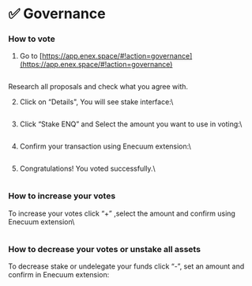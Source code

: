 # ✅ Governance

### How to vote

1. Go to [https://app.enex.space/#!action=governance](https://app.enex.space/#!action=governance)

<figure><img src="https://lh5.googleusercontent.com/ot_MeSm9MMS-mheLtjrl-UkvMbedz5yOJ-KZMNkWVqR3-IbFeoRCo3TZA6y1_vmk8Ox-LHievgcqhQ5IaFr8RE3w581pQwvJldomX8YjWJ_47YD8_hqCSYiLPw5NR4JvBJIfWeUP7By16YsOuQ6UIEU" alt=""><figcaption></figcaption></figure>

Research all proposals and check what you agree with.

2.  Click on “Details", You will see stake interface:\


    <figure><img src="https://lh5.googleusercontent.com/RgNWph8BIf3w5gsMpQprecysl2Le_wAFCD4qTA6FG2FXP0k8XV0z_C3LYiGEkCA-kXxf9BEZq8q9FthLTVT069gfbENWxTAChwjVirXvO-XAAHZkSTofjUlPHFNjfVMutWD8dGY4PZXtPxrPydcB9YE" alt=""><figcaption></figcaption></figure>
3.  Click “Stake ENQ” and Select the amount you want to use in voting:\


    <figure><img src="https://lh3.googleusercontent.com/8OF8WxBbuYMpcY08qbwGbjyEdFlIzD7Lk1eDI3FprTs5RVWR5qW1eBgcWOpZ_dUGmCrrCqKALP6D5WKzeBba_2sZkZXi0nV3Y5SgkSPVutX2HV6ljcbJNjcYrTNz_Iyj_44-U1WNBZMA4QyaeLPzlN8" alt=""><figcaption></figcaption></figure>
4.  Confirm your transaction using Enecuum extension:\


    <figure><img src="https://lh5.googleusercontent.com/OYEt3I9OrUqABI-u0nRk8sw_y2qElt1feevDHReqsvrYKCKXnp22RqfcSEdq9-8MQSH9oOE62O2bKARU0sur07szBqEJXHJMk-qoQ-9DCC0RjXg_q2j-MUiycYj_FpiO9ERznG34MyCw7_88FNKDJrw" alt=""><figcaption></figcaption></figure>
5.  Congratulations! You voted successfully.\


    <figure><img src="https://lh5.googleusercontent.com/aKhiMynKjTZjc4zefpmlSwcNHbvG5OcunVPx9qQUqfz1aJ1UUa8jDNt7c3CI0sis5QU7rdk7cUtg8Ov7ObqZJ5NDzR9aCKjgJv57zL72LZ4F3_gn01lKvSjjXQcv8-9E1yOuyjr1l4mpGJg-OlGEO7g" alt=""><figcaption></figcaption></figure>



### How to increase your votes

To increase your votes click “+” ,select the amount and confirm using Enecuum extension\


<figure><img src="https://lh4.googleusercontent.com/YhZlF3-v_0LKTnyXqovhDr9ivj_dp2rLaoT3_R1vmSIx7Lf0eH3y3w5TykE9u0evby4mK_ot61hcOBye-Q0b-a_URSYSn64lkbchPoLjEAs3bbvdJqxq8aVJqeipUPduG4trm94pKCJKORmf_xTtL5M" alt=""><figcaption></figcaption></figure>

### How to decrease your votes or unstake all assets

To decrease stake or undelegate your funds click “-”, set an amount and confirm in Enecuum extension:

<figure><img src="https://lh4.googleusercontent.com/JGCybtQRQ-Hzq0hzLKM1ECYC0e7rkcUCauoVR6G55CBVPytd5Bk3SCNXCHInFbcDMth94JCCU8kJOE3EwmiOkQZw8x0c7rzqdXxnBys26FoC1AjgSOMnxnJU9QG_-rqDi-jCSesV5Eor9INBWTSh38o" alt=""><figcaption></figcaption></figure>

